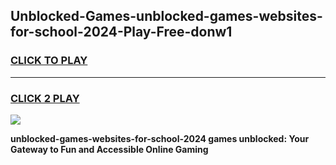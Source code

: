 
## Unblocked-Games-unblocked-games-websites-for-school-2024-Play-Free-donw1
<h3>
<a href="https://premium76.site?title=unblocked-games-websites-for-school-2024&ref=21A">CLICK TO PLAY</a></h3>
<hr>

<h3>
<a href="https://premium76.site?title=unblocked-games-websites-for-school-2024&ref=21A">CLICK 2 PLAY</a>
  
</h3>

<a href="https://premium76.site?title=unblocked-games-websites-for-school-2024&ref=21A"><img src="https://clearcache.store/games.png"></a>


**unblocked-games-websites-for-school-2024 games unblocked: Your Gateway to Fun and Accessible Online Gaming**
